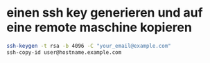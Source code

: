 # einen ssh key generieren und auf eine remote maschine kopieren

```bash
ssh-keygen -t rsa -b 4096 -C "your_email@example.com"
ssh-copy-id user@hostname.example.com
```




